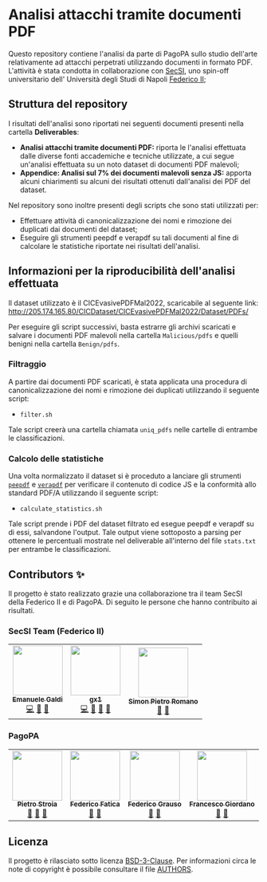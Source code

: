 # Analisi attacchi tramite documenti PDF
Questo repository contiene l'analisi da parte di PagoPA sullo studio dell'arte relativamente ad attacchi perpetrati utilizzando documenti in formato PDF. 
L'attività è stata condotta in collaborazione con [SecSI](https://secsi.io), uno spin-off universitario dell' Università degli Studi di Napoli [Federico II](https://www.unina.it/); 

## Struttura del repository
I risultati dell'analisi sono riportati nei seguenti documenti presenti nella cartella **Deliverables**: 

* **Analisi attacchi tramite documenti PDF:** riporta le l'analisi effettuata dalle diverse fonti accademiche e tecniche utilizzate, a cui segue un'analisi effettuata su un noto dataset di documenti PDF malevoli;
* **Appendice: Analisi sul 7% dei documenti malevoli senza JS:** apporta alcuni chiarimenti su alcuni dei risultati ottenuti dall'analisi dei PDF del dataset.

Nel repository sono inoltre presenti degli scripts che sono stati utilizzati per:
* Effettuare attività di canonicalizzazione dei nomi e rimozione dei duplicati dai documenti del dataset;
* Eseguire gli strumenti peepdf e verapdf su tali documenti al fine di calcolare le statistiche riportate nei risultati dell'analisi.

## Informazioni per la riproducibilità dell'analisi effettuata

Il dataset utilizzato è il CICEvasivePDFMal2022, scaricabile al seguente link: http://205.174.165.80/CICDataset/CICEvasivePDFMal2022/Dataset/PDFs/

Per eseguire gli script successivi, basta estrarre gli archivi scaricati e salvare i documenti PDF malevoli nella cartella `Malicious/pdfs` e quelli benigni nella cartella `Benign/pdfs`.

### Filtraggio

A partire dai documenti PDF scaricati, è stata applicata una procedura di canonicalizzazione dei nomi e rimozione dei duplicati utilizzando il seguente script:
* `filter.sh`

Tale script creerà una cartella chiamata `uniq_pdfs` nelle cartelle di entrambe le classificazioni.

### Calcolo delle statistiche

Una volta normalizzato il dataset si è proceduto a lanciare gli strumenti [`peepdf`](https://github.com/jesparza/peepdf) e [`verapdf`](https://verapdf.org/) per verificare il contenuto di codice JS e la conformità allo standard PDF/A utilizzando il seguente script:
* `calculate_statistics.sh`

Tale script prende i PDF del dataset filtrato ed esegue peepdf e verapdf su di essi, salvandone l'output. Tale output viene sottoposto a parsing per ottenere le percentuali mostrate nel deliverable all'interno del file `stats.txt` per entrambe le classificazioni.


## Contributors ✨
Il progetto è stato realizzato grazie una collaborazione tra il team SecSI della Federico II e di PagoPA. Di seguito le persone che hanno contribuito ai risultati.

### SecSI Team (Federico II)
<table>
  <tr>
    <td align="center">
    <a href="https://github.com/emalderson"><img src="https://avatars.githubusercontent.com/u/49370319?v=4" width="100px;" alt=""/><br /><sub><b>Emanuele Galdi</b></sub></a><br /> 
<a href="https://github.com/pagopa-research/pdf-attacks-study.git" title="Code">💻</a> 
<a href="https://github.com/pagopa-research/pdf-attacks-study.git" title="Design">🎨</a>
<a href="https://github.com/pagopa-research/pdf-attacks-study.git" title="Documentation">📖</a>
</td>
<td align="center"><a href="https://github.com/giper45"><img src="https://avatars2.githubusercontent.com/u/18548727?v=4" width="100px;" alt=""/><br /><sub><b>gx1</b></sub></a><br /> 
<a href="https://github.com/pagopa-research/pdf-attacks-study.git" title="Code">💻</a> 
<a href="https://github.com/pagopa-research/pdf-attacks-study.git" title="Design">🎨</a>
<a href="https://github.com/pagopa-research/pdf-attacks-study.git" title="Project Management">📆</a>
<a href="https://github.com/pagopa-research/pdf-attacks-study.git" title="Documentation">📖</a>
</td>
<td align="center"><a href="https://github.com/spromano"><img src="https://avatars1.githubusercontent.com/u/4959718?v=4?s=100" width="100px;" alt=""/><br /><sub><b>Simon Pietro Romano</b></sub></a><br />
<a href="https://github.com/pagopa-research/pdf-attacks-study.git" title="Design">🎨</a>
<a href="https://github.com/pagopa-research/pdf-attacks-study.git" title="Project Management">📆</a>
</td>
</table> 

### PagoPA 
<table>
<tr>
<td align="center"><a href="https://github.com/pp-ps"><img src="https://avatars.githubusercontent.com/u/63303456?v=4" width="100px;" alt=""/><br /><sub><b>Pietro Stroia</b></sub></a><br /> 
<a href="https://github.com/pagopa-research/pdf-attacks-study.git" title="Design">🎨</a>
<a href="https://github.com/pagopa-research/pdf-attacks-study.git" title="Project Management">📆</a>
<a href="https://github.com/pagopa-research/pdf-attacks-study.git" title="Review">📢</a> 
</td>

<td align="center"><a href="https://github.com/federicofatica-pagopa"><img src="https://avatars.githubusercontent.com/u/117305538?v=4" width="100px;" alt=""/><br /><sub><b>Federico Fatica</b></sub></a><br /> 
<a href="https://github.com/pagopa-research/pdf-attacks-study.git" title="Design">🎨</a>
<a href="https://github.com/pagopa-research/pdf-attacks-study.git" title="Review">📢</a> 
</td>

<td align="center"><a href="https://github.com/grausof"><img src="https://avatars.githubusercontent.com/u/442709?v=4" width="100px;" alt=""/><br /><sub><b>Federico Grauso</b></sub></a><br /> 
<a href="https://github.com/pagopa-research/pdf-attacks-study.git" title="Design">🎨</a>
<a href="https://github.com/pagopa-research/pdf-attacks-study.git" title="Review">📢</a> 
</td>

<td align="center"><a href="https://github.com/nhoya"><img src="https://avatars.githubusercontent.com/u/7293260?v=4" width="100px;" alt=""/><br /><sub><b>Francesco Giordano</b></sub></a><br /> 
<a href="https://github.com/pagopa-research/pdf-attacks-study.git" title="Design">🎨</a>
<a href="https://github.com/pagopa-research/pdf-attacks-study.git" title="Review">📢</a> 
</td>
</tr>
</table>

## Licenza  
Il progetto è rilasciato sotto licenza [BSD-3-Clause](LICENSE.md).
Per informazioni circa le note di copyright è possibile consultare il file
[AUTHORS](AUTHORS). 
